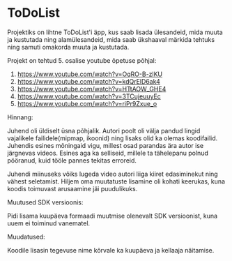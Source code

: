 # ToDoList

Projektiks on lihtne ToDoList'i äpp, kus saab lisada ülesandeid, mida muuta ja kustutada ning alamülesandeid,
mida saab ükshaaval märkida tehtuks ning samuti omakorda muuta ja kustutada.

Projekt on tehtud 5. osalise youtube õpetuse põhjal:
1) https://www.youtube.com/watch?v=OqRO-B-zlKU
2) https://www.youtube.com/watch?v=kdQrElD6ak4
3) https://www.youtube.com/watch?v=HTtAOW_GHE4
4) https://www.youtube.com/watch?v=3TCujeuuyEc
5) https://www.youtube.com/watch?v=riPr9Zxue_o

Hinnang:

Juhend oli üldiselt üsna põhjalik. Autori poolt oli välja pandud lingid vajalikele failidele(mipmap, ikoonid)
ning lisaks olid ka olemas koodifailid. Juhendis esines mõningaid vigu, millest osad parandas ära autor ise järgnevas videos.
Esines aga ka selliseid, millele ta tähelepanu polnud pööranud, kuid tööle pannes tekitas erroreid.

Juhendi miinuseks võiks lugeda video autori liiga kiiret edasiminekut ning vähest seletamist. Hiljem oma muutatuste
lisamine oli kohati keerukas, kuna koodis toimuvast arusaamine jäi puudulikuks.

Muutused SDK versioonis:

Pidi lisama kuupäeva formaadi muutmise olenevalt SDK versioonist, kuna uuem ei toiminud vanematel.

Muudatused:

Koodile lisasin tegevuse nime kõrvale ka kuupäeva ja kellaaja näitamise.

